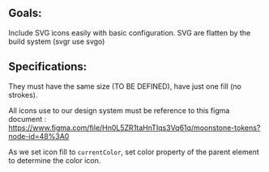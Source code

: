 ## Goals:
Include SVG icons easily with basic configuration.
SVG are flatten by the build system (svgr use svgo)

## Specifications:

They must have the same size (TO BE DEFINED), have just one fill (no strokes).

All icons use to our design system must be reference to this figma document : https://www.figma.com/file/Hn0L5ZR1taHnTIqs3Vq61q/moonstone-tokens?node-id=48%3A0

As we set icon fill to `currentColor`, set color property of the parent element to determine the color icon.
